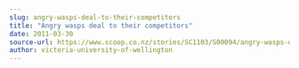 ```yaml
---
slug: angry-wasps-deal-to-their-competitors
title: "Angry wasps deal to their competitors"
date: 2011-03-30
source-url: https://www.scoop.co.nz/stories/SC1103/S00094/angry-wasps-deal-to-their-competitors.htm
author: victoria-university-of-wellington
---
```

